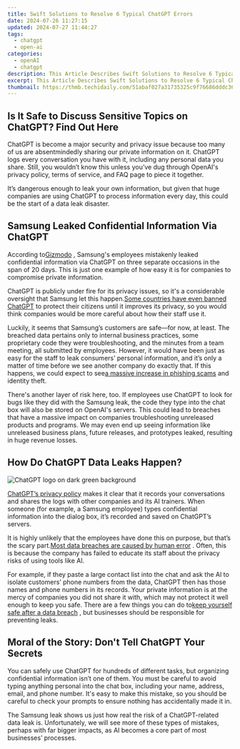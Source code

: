 ```yaml
---
title: Swift Solutions to Resolve 6 Typical ChatGPT Errors
date: 2024-07-26 11:27:15
updated: 2024-07-27 11:44:27
tags:
  - chatgpt
  - open-ai
categories:
  - openAI
  - chatgpt
description: This Article Describes Swift Solutions to Resolve 6 Typical ChatGPT Errors
excerpt: This Article Describes Swift Solutions to Resolve 6 Typical ChatGPT Errors
thumbnail: https://thmb.techidaily.com/51abaf027a31735325c9f76686dddc367d5ab57a5b37d142ebd628755c0e5ec6.jpg
---
```


## Is It Safe to Discuss Sensitive Topics on ChatGPT? Find Out Here

 ChatGPT is become a major security and privacy issue because too many of us are absentmindedly sharing our private information on it. ChatGPT logs every conversation you have with it, including any personal data you share. Still, you wouldn’t know this unless you’ve dug through OpenAI's privacy policy, terms of service, and FAQ page to piece it together.

 It’s dangerous enough to leak your own information, but given that huge companies are using ChatGPT to process information every day, this could be the start of a data leak disaster.

## Samsung Leaked Confidential Information Via ChatGPT

 According to[Gizmodo](https://gizmodo.com/chatgpt-ai-samsung-employees-leak-data-1850307376) , Samsung's employees mistakenly leaked confidential information via ChatGPT on three separate occasions in the span of 20 days. This is just one example of how easy it is for companies to compromise private information.

 ChatGPT is publicly under fire for its privacy issues, so it's a considerable oversight that Samsung let this happen.[Some countries have even banned ChatGPT](https://www.makeuseof.com/why-has-italy-banned-chatgpt/) to protect their citizens until it improves its privacy, so you would think companies would be more careful about how their staff use it.

 Luckily, it seems that Samsung’s customers are safe—for now, at least. The breached data pertains only to internal business practices, some proprietary code they were troubleshooting, and the minutes from a team meeting, all submitted by employees. However, it would have been just as easy for the staff to leak consumers’ personal information, and it’s only a matter of time before we see another company do exactly that. If this happens, we could expect to see[a massive increase in phishing scams](https://www.makeuseof.com/what-is-phishing/) and identity theft.

 There's another layer of risk here, too. If employees use ChatGPT to look for bugs like they did with the Samsung leak, the code they type into the chat box will also be stored on OpenAI's servers. This could lead to breaches that have a massive impact on companies troubleshooting unreleased products and programs. We may even end up seeing information like unreleased business plans, future releases, and prototypes leaked, resulting in huge revenue losses.

## How Do ChatGPT Data Leaks Happen?

![ChatGPT logo on dark green background ](https://static1.makeuseofimages.com/wordpress/wp-content/uploads/2023/04/chatgpt-privacy-risk.jpg)

[ChatGPT’s privacy policy](https://openai.com/policies/privacy-policy) makes it clear that it records your conversations and shares the logs with other companies and its AI trainers. When someone (for example, a Samsung employee) types confidential information into the dialog box, it’s recorded and saved on ChatGPT’s servers.

 It is highly unlikely that the employees have done this on purpose, but that’s the scary part.[Most data breaches are caused by human error](https://www.makeuseof.com/people-weakest-link-in-cybersecurity/) . Often, this is because the company has failed to educate its staff about the privacy risks of using tools like AI.

 For example, if they paste a large contact list into the chat and ask the AI to isolate customers’ phone numbers from the data, ChatGPT then has those names and phone numbers in its records. Your private information is at the mercy of companies you did not share it with, which may not protect it well enough to keep you safe. There are a few things you can do to[keep yourself safe after a data breach](https://www.makeuseof.com/what-to-do-after-data-breach-how-to-protect-yourself/) , but businesses should be responsible for preventing leaks.

## Moral of the Story: Don't Tell ChatGPT Your Secrets

 You can safely use ChatGPT for hundreds of different tasks, but organizing confidential information isn’t one of them. You must be careful to avoid typing anything personal into the chat box, including your name, address, email, and phone number. It's easy to make this mistake, so you should be careful to check your prompts to ensure nothing has accidentally made it in.

 The Samsung leak shows us just how real the risk of a ChatGPT-related data leak is. Unfortunately, we will see more of these types of mistakes, perhaps with far bigger impacts, as AI becomes a core part of most businesses’ processes.


<ins class="adsbygoogle"
     style="display:block"
     data-ad-format="autorelaxed"
     data-ad-client="ca-pub-7571918770474297"
     data-ad-slot="1223367746"></ins>



<ins class="adsbygoogle"
     style="display:block"
     data-ad-client="ca-pub-7571918770474297"
     data-ad-slot="8358498916"
     data-ad-format="auto"
     data-full-width-responsive="true"></ins>
